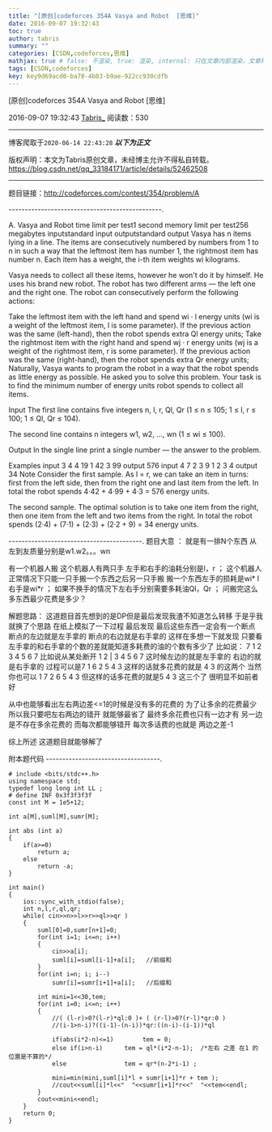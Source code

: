 ```yaml
---
title: "[原创]codeforces 354A Vasya and Robot  [思维]"
date: 2016-09-07 19:32:43
toc: true
author: tabris
summary: ""
categories: [CSDN,codeforces,思维]
mathjax: true # false: 不渲染, true: 渲染, internal: 只在文章内部渲染，文章列表中不渲染
tags: [CSDN,codeforces]
key: key9d69acd0-ba78-4b83-b9ae-922cc930cdfb
---
```


[原创]codeforces 354A Vasya and Robot  [思维]

2016-09-07 19:32:43  [Tabris_](https://me.csdn.net/qq_33184171) 阅读数：530

---

博客爬取于`2020-06-14 22:43:28`
***以下为正文***

版权声明：本文为Tabris原创文章，未经博主允许不得私自转载。
https://blog.csdn.net/qq_33184171/article/details/52462508

<!-- more -->

---

题目链接：http://codeforces.com/contest/354/problem/A

-----------------------------------------------.

A. Vasya and Robot
time limit per test1 second
memory limit per test256 megabytes
inputstandard input
outputstandard output
Vasya has n items lying in a line. The items are consecutively numbered by numbers from 1 to n in such a way that the leftmost item has number 1, the rightmost item has number n. Each item has a weight, the i-th item weights wi kilograms.

Vasya needs to collect all these items, however he won't do it by himself. He uses his brand new robot. The robot has two different arms — the left one and the right one. The robot can consecutively perform the following actions:

Take the leftmost item with the left hand and spend wi · l energy units (wi is a weight of the leftmost item, l is some parameter). If the previous action was the same (left-hand), then the robot spends extra Ql energy units;
Take the rightmost item with the right hand and spend wj · r energy units (wj is a weight of the rightmost item, r is some parameter). If the previous action was the same (right-hand), then the robot spends extra Qr energy units;
Naturally, Vasya wants to program the robot in a way that the robot spends as little energy as possible. He asked you to solve this problem. Your task is to find the minimum number of energy units robot spends to collect all items.

Input
The first line contains five integers n, l, r, Ql, Qr (1 ≤ n ≤ 105; 1 ≤ l, r ≤ 100; 1 ≤ Ql, Qr ≤ 104).

The second line contains n integers w1, w2, ..., wn (1 ≤ wi ≤ 100).

Output
In the single line print a single number — the answer to the problem.

Examples
input
3 4 4 19 1
42 3 99
output
576
input
4 7 2 3 9
1 2 3 4
output
34
Note
Consider the first sample. As l = r, we can take an item in turns: first from the left side, then from the right one and last item from the left. In total the robot spends 4·42 + 4·99 + 4·3 = 576 energy units.

The second sample. The optimal solution is to take one item from the right, then one item from the left and two items from the right. In total the robot spends (2·4) + (7·1) + (2·3) + (2·2 + 9) = 34 energy units.

-----------------------------------------.
题目大意  ：
就是有一排N个东西  从左到友质量分别是w1.w2。。。wn

有一个机器人搬  这个机器人有两只手  左手和右手的油耗分别是l，r  ；
这个机器人正常情况下只能一只手搬一个东西之后另一只手搬  搬一个东西左手的损耗是wi* l 右手是wi*r ；
如果不换手的情况下左右手分别需要多耗油Ql，Qr   ；
问搬完这么多东西最少花费是多少？


解题思路：
这道题目首先想到的是DP但是最后发现我渣不知道怎么转移
于是乎我就换了个思路  在纸上模拟了一下过程 最后发现 最后这些东西一定会有一个断点 断点的左边就是左手拿的 断点的右边就是右手拿的  这样在多想一下就发现 只要看左手拿的和右手拿的个数的差就能知道多耗费的油的个数有多少了
比如说：
7
1 2 3 4 5 6 7
比如说从某处断开
1 2 | 3 4 5 6 7
这时候左边的就是左手拿的 右边的就是右手拿的  过程可以是7 1 6 2 5 4 3 这样的话就多花费的就是 4 3 的这两个
当然你也可以 1 7 2 6 5 4 3 但这样的话多花费的就是5 4 3 这三个了  很明显不如前者好

从中也能够看出左右两边差<=1的时候是没有多的花费的
为了让多余的花费最少 所以我只要吧左右两边的错开 就能够最省了 最终多余花费也只有一边才有 另一边是不存在多余花费的
而每次都能够错开 每次多话费的也就是 两边之差-1

综上所述 这道题目就能够解了

附本题代码
-----------------------------------.
```
# include <bits/stdc++.h>
using namespace std;
typedef long long int LL ;
# define INF 0x3f3f3f3f
const int M = 1e5+12;

int a[M],suml[M],sumr[M];

int abs (int a)
{
    if(a>=0)
        return a;
    else
        return -a;
}

int main()
{
    ios::sync_with_stdio(false);
    int n,l,r,ql,qr;
    while( cin>>n>>l>>r>>ql>>qr )
    {
        suml[0]=0,sumr[n+1]=0;
        for(int i=1; i<=n; i++)
        {
            cin>>a[i];
            suml[i]=suml[i-1]+a[i];   //前缀和
        }
        for(int i=n; i; i--)
            sumr[i]=sumr[i+1]+a[i];   //后缀和

        int mini=1<<30,tem;
        for(int i=0; i<=n; i++)
        {
            //( (l-r)>0?(l-r)*ql:0 )+ ( (r-l)>0?(r-l)*qr:0 )
            //(i-1>n-i)?((i-1)-(n-i))*qr:((n-i)-(i-1))*ql

            if(abs(i*2-n)<=1)        tem = 0;
            else if(i>n-i)      tem = ql*(i*2-n-1);  /*左右 之差 在1 的位置是不算的*/
            else                tem = qr*(n-2*i-1) ;

            mini=min(mini,suml[i]*l + sumr[i+1]*r + tem );
            //cout<<suml[i]*l<<"  "<<sumr[i+1]*r<<"  "<<tem<<endl;
        }
        cout<<mini<<endl;
    }
    return 0;
}


```

